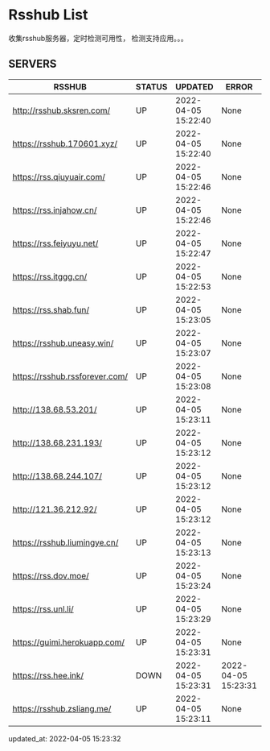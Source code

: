 # Rsshub List

收集rsshub服务器，定时检测可用性， 检测支持应用。。。


## SERVERS

|  RSSHUB   | STATUS  | UPDATED  | ERROR  | TWITTER |  
|  ----  | ----  | ----  | ----  | ---- |  
| http://rsshub.sksren.com/ | UP | 2022-04-05 15:22:40 | None |OK|  
| https://rsshub.170601.xyz/ | UP | 2022-04-05 15:22:40 | None ||  
| https://rss.qiuyuair.com/ | UP | 2022-04-05 15:22:46 | None ||  
| https://rss.injahow.cn/ | UP | 2022-04-05 15:22:46 | None ||  
| https://rss.feiyuyu.net/ | UP | 2022-04-05 15:22:47 | None ||  
| https://rss.itggg.cn/ | UP | 2022-04-05 15:22:53 | None ||  
| https://rss.shab.fun/ | UP | 2022-04-05 15:23:05 | None |OK|  
| https://rsshub.uneasy.win/ | UP | 2022-04-05 15:23:07 | None |OK|  
| https://rsshub.rssforever.com/ | UP | 2022-04-05 15:23:08 | None |OK|  
| http://138.68.53.201/ | UP | 2022-04-05 15:23:11 | None ||  
| http://138.68.231.193/ | UP | 2022-04-05 15:23:12 | None ||  
| http://138.68.244.107/ | UP | 2022-04-05 15:23:12 | None ||  
| http://121.36.212.92/ | UP | 2022-04-05 15:23:12 | None ||  
| https://rsshub.liumingye.cn/ | UP | 2022-04-05 15:23:13 | None ||  
| https://rss.dov.moe/ | UP | 2022-04-05 15:23:24 | None |OK|  
| https://rss.unl.li/ | UP | 2022-04-05 15:23:29 | None ||  
| https://guimi.herokuapp.com/ | UP | 2022-04-05 15:23:31 | None ||  
| https://rss.hee.ink/ | DOWN | 2022-04-05 15:23:31 | 2022-04-05 15:23:31 |  
| https://rsshub.zsliang.me/ | UP | 2022-04-05 15:23:11 | None |OK|  
  

updated_at: 2022-04-05 15:23:32  
